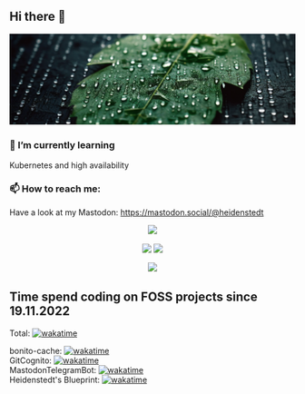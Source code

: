 ## Hi there 👋
<p align="center">
  <img src="miau_photo_of_an_rain_dropplet_out_of_matrix_code_falling_on_a__62f1893d-7ad4-471f-9d65-4f03a55c9dd1-1.png">
</p>

### 🌱 I’m currently learning
Kubernetes and high availability

### 📫 How to reach me:
Have a look at my Mastodon: https://mastodon.social/@heidenstedt

<!--
- 🔭 I’m currently working on ...
 ...
- 👯 I’m looking to collaborate on ...
- 🤔 I’m looking for help with ...
- 💬 Ask me about ...
- 📫 How to reach me: ...
- 😄 Pronouns: ...
- ⚡ Fun fact: ...
-->

<p align="center">
  <img src="http://github-profile-summary-cards.vercel.app/api/cards/profile-details?username=i5heu&theme=github_dark">
</p>
<p align="center">
  <img src="http://github-profile-summary-cards.vercel.app/api/cards/most-commit-language?username=i5heu&theme=github_dark">
  <img src="http://github-profile-summary-cards.vercel.app/api/cards/stats?username=i5heu&theme=github_dark">
</p>

<p align="center">
  <img src="https://commit-streak.heidenstedt.org/generate?githubUser=i5heu&mode=dark&strictness=strict&bonusDayEvery=3">
</p>

## Time spend coding on FOSS projects since 19.11.2022
Total: [![wakatime](https://wakatime.com/badge/user/5c9e80ad-4978-4730-9587-c758525cbd4e.svg)](https://wakatime.com/@5c9e80ad-4978-4730-9587-c758525cbd4e)

bonito-cache: [![wakatime](https://wakatime.com/badge/github/i5heu/bonito-cache.svg)](https://wakatime.com/badge/github/i5heu/bonito-cache)  
GitCognito: [![wakatime](https://wakatime.com/badge/github/i5heu/GitCognitio.svg)](https://wakatime.com/badge/github/i5heu/GitCognitio)  
MastodonTelegramBot: [![wakatime](https://wakatime.com/badge/user/5c9e80ad-4978-4730-9587-c758525cbd4e/project/018cc5a2-a66b-4401-a66e-55426823f8ed.svg)](https://wakatime.com/projects/MastodonTelegramBot)  
Heidenstedt's Blueprint: [![wakatime](https://wakatime.com/badge/user/5c9e80ad-4978-4730-9587-c758525cbd4e/project/018ceda5-a6b0-49f4-b765-3316cb60d6c9.svg)](https://wakatime.com/projects/Heidenstedt-Blueprint)
